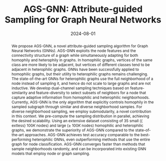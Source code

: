 ---
title: "AGS-GNN: Attribute-guided Sampling for Graph Neural Networks"
collection: publications
permalink: /publication/2024-08-01-AGS-GNN-Attribute-guided-Sampling-for-Graph-Neural-Networks
date: 2024-08-01
venue: 'In the proceedings of Proceedings of the 30th ACM SIGKDD Conference on Knowledge Discovery and Data Mining'
link: 'https://dl.acm.org/doi/10.1145/3637528.3671940'
citation: ' Siddhartha Shankar Das,  S M Ferdous,  Mahantesh M. Halappanavar,  Edoardo Serra,  Alex Pothen, &quot;AGS-GNN: Attribute-guided Sampling for Graph Neural Networks.&quot; In the proceedings of Proceedings of the 30th ACM SIGKDD Conference on Knowledge Discovery and Data Mining, 2024.'
abstract: "We propose AGS-GNN, a novel attribute-guided sampling algorithm for Graph Neural Networks (GNNs). AGS-GNN exploits the node features and the connectivity structure of a graph while simultaneously adapting for both homophily and heterophily in graphs. In homophilic graphs, vertices of the same class are more likely to be adjacent, but vertices of different classes tend to be adjacent in heterophilic graphs. GNNs have been successfully applied to homophilic graphs, but their utility to heterophilic graphs remains challenging. The state-of-the-art GNNs for heterophilic graphs use the full neighborhood of a node instead of sampling it, and hence do not scale to large graphs and are not inductive. We develop dual-channel sampling techniques based on feature-similarity and feature-diversity to select subsets of neighbors for a node that capture adaptive information from homophilic and heterophilic neighborhoods. Currently, AGS-GNN is the only algorithm that explicitly controls homophily in the sampled subgraph through similar and diverse neighborhood samples. For diverse neighborhood sampling, we employ submodularity, a novel contribution in this context. We pre-compute the sampling distribution in parallel, achieving the desired scalability. Using an extensive dataset consisting of 35 small ({\textless} 100𝐾 nodes) and large (≥ 100𝐾 nodes) homophilic and heterophilic graphs, we demonstrate the superiority of AGS-GNN compared to the state-of-the-art approaches. AGS-GNN achieves test accuracy comparable to the best-performing heterophilic GNNs, even outperforming methods that use the entire graph for node classification. AGS-GNN converges faster than methods that sample neighborhoods randomly, and can be incorporated into existing GNN models that employ node or graph sampling."
paperurl: "/files/pdf/papers/Das et al_2024_AGS-GNN.pdf:/Users/ferd040/Dropbox/Ferdous-library/Personal/ACDA Early Career/Das et al_2024_AGS-GNN.pdf:application/pdf"
---